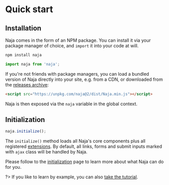 # Quick start

## Installation

Naja comes in the form of an NPM package. You can install it via your package manager of choice, and `import` it into your code at will.

```bash
npm install naja
```

```js
import naja from 'naja';
```

If you're not friends with package managers, you can load a bundled version of Naja directly into your site, e.g. from a CDN, or downloaded from the [releases archive](https://github.com/naja-js/naja/releases):

```html
<script src="https://unpkg.com/naja@2/dist/Naja.min.js"></script>
```

Naja is then exposed via the `naja` variable in the global context.


## Initialization

```js
naja.initialize();
```

The `initialize()` method loads all Naja's core components plus all registered [extensions](extensions-custom.md). By default, all links, forms and submit inputs marked with `ajax` class will be handled by Naja.

Please follow to the [initialization](initialization.md) page to learn more about what Naja can do for you.

?> If you like to learn by example, you can also [take the tutorial](guide/00-introduction.md).
